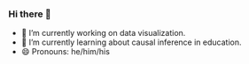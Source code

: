 ### Hi there 👋


- 🔭 I’m currently working on data visualization.
- 🌱 I’m currently learning about causal inference in education.
- 😄 Pronouns: he/him/his

<!--
- 👯 I’m looking to collaborate on ...
- 🤔 I’m looking for help with ...
- 💬 Ask me about ...
- 📫 How to reach me: ...
- ⚡ Fun fact: ...
-->
